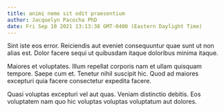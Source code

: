 ```yaml
---
title: animi nemo sit odit praesentium
author: Jacquelyn Pacocha PhD
date: Fri Sep 10 2021 13:13:38 GMT-0400 (Eastern Daylight Time)
---
```

Sint iste eos error. Reiciendis aut eveniet consequuntur quae sunt ut non alias est. Dolor facere sequi ut quibusdam itaque doloribus minima itaque.

 Maiores et voluptates. Illum repellat corporis nam et ullam quisquam tempore. Saepe cum et. Tenetur nihil suscipit hic. Quod ad maiores excepturi quia facere consectetur expedita facere.

 Quasi voluptas excepturi vel aut quas. Veniam distinctio debitis. Eos voluptatem nam quo hic voluptas voluptas voluptatum aut dolores.